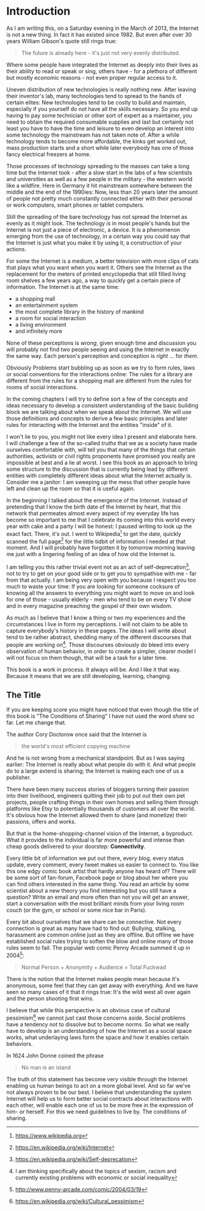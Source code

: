 # Introduction

As I am writing this, on a Saturday evening in the March of 2013, the Internet is not a new thing. In fact it has existed since 1982. But even after over 30 years William Gibson's quote still rings true:

> The future is already here - it's just not very evenly distributed.

Where some people have integrated the Internet as deeply into their lives as their ability to read or speak or sing, others have - for a plethora of different but mostly economic reasons - not even proper regular access to it. 

Uneven distribution of new technologies is really nothing new. After leaving their inventor's lab, many technologies tend to spread to the hands of certain elites: New technologies tend to be costly to build and maintain, especially if you yourself do not have all the skills necessary. So you end up having to pay some technician or other sort of expert as a maintainer, you need to obtain the required consumable supplies and last but certainly not least you have to have the time and leisure to even develop an interest into some technology the mainstream has not taken note of. After a while technology tends to become more affordable, the kinks get worked out, mass production starts and a short while later everybody has one of those fancy electrical freezers at home. 

Those processes of technology spreading to the masses can take a long time but the Internet took - after a slow start in the labs of a few scientists and universities as well as a few people in the military - the western world like a wildfire. Here in Germany it hit mainstream somewhere between the middle and the end of the 1990ies: Now, less than 20 years later the amount of people not pretty much constantly connected either with their personal or work computers, smart phones or tablet computers.

Still the spreading of the bare technology has not spread the Internet as evenly as it might look. The technology *is* in most people's hands but the Internet is not just a piece of electronic, a device. It is a phenomenon emerging from the use of technology, in a certain way you could say that the Internet is just what you make it by using it, a construction of your actions.

For some the Internet is a medium, a better television with more clips of cats that plays what you want when you want it. Others see the Internet as the replacement for the meters of printed encyclopedia that still filled living room shelves a few years ago, a way to quickly get a certain piece of information. The Internet is at the same time:

* a shopping mall
* an entertainment system
* the most complete library in the history of mankind
* a room for social interaction
* a living environment
* and infinitely more

None of these perceptions is *wrong*, given enough time and discussion you will probably not find two people seeing and using the Internet in exactly the same way. Each person's perception and conception is *right* … for *them*. 

Obviously Problems start bubbling up as soon as we try to form rules, laws or social conventions for the interactions online: The rules for a library are different from the rules for a shopping mall are different from the rules for rooms of social interactions. 

In the coming chapters I will try to define sort a few of the concepts and ideas necessary to develop a consistent understanding of the basic building block we are talking about when we speak about the Internet. We will use those definitions and concepts to derive a few basic principles and later rules for interacting with the Internet and the entities "inside" of it.

I won't lie to you, you might not like every idea I present and elaborate here. I will challenge a few of the so-called *truths* that we as a society have made ourselves comfortable with, will tell you that many of the things that certain authorities, activists or civil rights proponents have promised you really are impossible at best and a lie at worst. I see this book as an approach to bring some structure to the discussion that is currently being lead by different entities with completely different ideas about what the Internet actually is. Consider me a janitor: I am sweeping up the mess that other people have left and clean up the room so that it is useful again. 

In the beginning I talked about the emergence of the Internet. Instead of pretending that I know the birth date of the Internet by heart, that this network that permeates almost every aspect of my everyday life has become so important to me that I celebrate its coming into this world every year with cake and a party I will be honest: I paused writing to look up the exact fact. There, it's out. I went to Wikipedia[^wikipedia] to get the date, quickly scanned the full page[^wikiInternet] for the little tidbit of information I needed at that moment. And I will probably have forgotten it by tomorrow morning leaving me just with a lingering feeling of an idea of how old the Internet is.

I am telling you this rather trivial event not as an act of self-deprecation[^wikideprecation], not to try to get on your good side or to get you to sympathise with me - far from that actually. I am being very open with you because I respect you too much to waste your time: If you are looking for someone cocksure of knowing all the answers to everything you might want to move on and look for one of those - usually elderly - men who tend to be on every TV show and in every magazine preaching the gospel of their own wisdom. 

As much as I believe that I know a thing or two my experiences and the circumstances I live in form my perceptions. I will not claim to be able to capture everybody's history in these pages. The ideas I will write about tend to be rather abstract, shedding many of the different discourses that people are working on[^discourses]. Those discourses obviously do bleed into every observation of human behavior, in order to create a simpler, clearer model I will not focus on them though, that will be a task for a later time.

This book is a work in process. It always will be. And I like it that way. Because it means that we are still developing, learning, changing.

## The Title

If you are keeping score you might have noticed that even though the title of this book is "The Conditions of Sharing" I have not used the word *share* so far. Let me change that.

The author Cory Doctorow once said that the Internet is

> the world's most efficient copying machine

And he is not wrong from a mechanical standpoint. But as I was saying earlier: The Internet is really about what people do with it. And what people do to a large extend is sharing; the Internet is making each one of us a publisher. 

There have been many success stories of bloggers turning their passion into their livelihood, engineers quitting their job to put out their own pet projects, people crafting things in their own homes and selling them through platforms like Etsy to potentially thousands of customers all over the world. It's obvious how the Internet allowed them to share (and monetize) their passions, offers and works. 

But that is the home-shopping-channel vision of the Internet, a byproduct. What it provides to the individual is far more powerful and intense than cheap goods delivered to your doorstep: **Connectivity**.

Every little bit of information we put out there, every blog, every status update, every comment, every tweet makes us easier to connect to. You like this one edgy comic book artist that hardly anyone has heard of? There will be some sort of fan-forum, Facebook page or blog about her where you can find others interested in the same thing. You read an article by some scientist about a new theory you find interesting but you still have a question? Write an email and more often than not you will get an answer, start a conversation with the most brilliant minds from your living room couch (or the gym, or school or some nice bar in Paris).

Every bit about ourselves that we share can be connective. Not every connection is great as many have had to find out: Bullying, stalking, harassment are common online just as they are offline. But offline we have established social rules trying to soften the blow and online many of those rules seem to fail. The popular web comic Penny Arcade summed it up in 2004[^pafuckwad]:

> Normal Person + Anonymity + Audience = Total Fuckwad

There is the notion that the Internet makes people mean because it's anonymous, some feel that they can get away with everything. And we have seen so many cases of it that it rings true: It's the wild west all over again and the person shooting first wins. 

I believe that while this perspective is an obvious case of cultural pessimism[^cultpess] we cannot just cast those concerns aside. Social problems have a tendency not to dissolve but to become norms. So what we really have to develop is an understanding of how the Internet as a social space works, what underlaying laws form the space and how it enables certain behaviors.

In 1624 John Donne coined the phrase

> No man is an island

The truth of this statement has become very visible through the Internet enabling us human beings to act on a more global level. And so far we've not always proven to be our best. I believe that understanding the system Internet will help us to form better social contracts about interactions with each other, will enable each one of us to be more free in the expression of him- or herself. For this we need guidelines to live by. The conditions of sharing.

[^discourses]: I am thinking specifically about the topics of sexism, racism and currently existing problems with economic or social inequality
[^wikipedia]: https://www.wikipedia.org
[^wikiInternet]: https://en.wikipedia.org/wiki/Internet
[^wikideprecation]: https://en.wikipedia.org/wiki/Self-deprecation
[^spackeria]: a rough english translation would be "data-protection criticizing Spackeria" with "Spackeria" being a play on the word "Spacko" meaning something like idiot
[^GermanAngst]: Sadly there only is an entry in the German Wikipedia https://de.wikipedia.org/wiki/German_Angst. German Angst refers to an attitude based on the credo of technology mostly being bad for people (unless it's about cars, Germans love cars!)
[^irl]: "in real life"
[^pafuckwad]: http://www.penny-arcade.com/comic/2004/03/19
[^cultpess]: https://en.wikipedia.org/wiki/Cultural_pessimism
